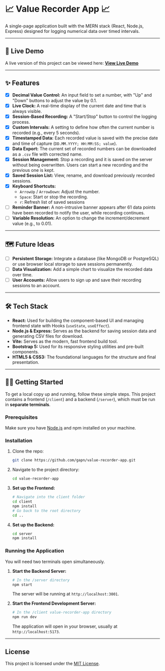 # 📈 Value Recorder App 📈

A single-page application built with the MERN stack (React, Node.js, Express) designed for logging numerical data over timed intervals.

---

## 🚀 Live Demo

A live version of this project can be viewed here: **[View Live Demo](link.will.go.here)**

---

## ✨ Features

* [x] **Decimal Value Control:** An input field to set a number, with "Up" and "Down" buttons to adjust the value by 0.1.
* [x] **Live Clock:** A real-time display of the current date and time that is always visible.
* [x] **Session-Based Recording:** A "Start/Stop" button to control the logging process.
* [x] **Custom Intervals:** A setting to define how often the current number is recorded (e.g., every 5 seconds).
* [x] **Timestamped Data:** Each recorded value is saved with the precise date and time of capture (`DD.MM.YYYY; HH:MM:SS; value`).
* [x] **Data Export:** The current set of recorded numbers can be downloaded as a `.csv` file with corrected name.
* [x] **Session Management:** Stop a recording and it is saved on the server without being overwritten. Users can start a new recording and the previous one is kept.
* [x] **Saved Session List:** View, rename, and download previously recorded sessions.
* [x] **Keyboard Shortcuts:**
    * `ArrowUp` / `ArrowDown`: Adjust the number.
    * `Space`: Start or stop the recording.
    * `r`: Refresh list of saved sessions
* [ ] **Reminder Banner:** A non-intrusive banner appears after 61 data points have been recorded to notify the user, while recording continues.
* [ ] **Variable Resolution:** An option to change the increment/decrement value (e.g., to 0.01).

---

## 🗺️ Future Ideas

* [ ] **Persistent Storage:** Integrate a database (like MongoDB or PostgreSQL) or use browser local storage to save sessions permanently.
* [ ] **Data Visualization:** Add a simple chart to visualize the recorded data over time.
* [ ] **User Accounts:** Allow users to sign up and save their recording sessions to an account.

---

## 🛠️ Tech Stack

* **React:** Used for building the component-based UI and managing frontend state with Hooks (`useState`, `useEffect`).
* **Node.js & Express:** Serves as the backend for saving session data and generating CSV files for download.
* **Vite:** Serves as the modern, fast frontend build tool.
* **Bootstrap 5:** Used for its responsive styling utilities and pre-built components.
* **HTML5 & CSS3:** The foundational languages for the structure and final presentation.

---

## 🧑‍💻 Getting Started

To get a local copy up and running, follow these simple steps. This project contains a frontend (`/client`) and a backend (`/server`), which must be run in **separate terminals**.

### Prerequisites

Make sure you have [Node.js](https://nodejs.org/) and npm installed on your machine.

### Installation

1.  Clone the repo:
    ```bash
    git clone https://github.com/gapn/value-recorder-app.git
    ```
2.  Navigate to the project directory:
    ```bash
    cd value-recorder-app
    ```
3.  **Set up the Frontend:**
    ```bash
    # Navigate into the client folder
    cd client
    npm install
    # Go back to the root directory
    cd ..
    ```
4.  **Set up the Backend:**
    ```bash
    cd server
    npm install
    ```

### Running the Application

You will need two terminals open simultaneously.

1.  **Start the Backend Server:**
    ```bash
    # In the /server directory
    npm start
    ```
    The server will be running at `http://localhost:3001`.

2.  **Start the Frontend Development Server:**
    ```bash
    # In the /client value-recorder-app directory
    npm run dev
    ```
    The application will open in your browser, usually at `http://localhost:5173`.

---

## License

This project is licensed under the [MIT License](./LICENSE.txt).